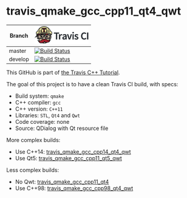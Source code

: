 # travis_qmake_gcc_cpp11_qt4_qwt

Branch|[![Travis CI logo](TravisCI.png)](https://travis-ci.org)
---|---
master|[![Build Status](https://travis-ci.org/richelbilderbeek/travis_qmake_gcc_cpp11_qt4_qwt.svg?branch=master)](https://travis-ci.org/richelbilderbeek/travis_qmake_gcc_cpp11_qt4_qwt)
develop|[![Build Status](https://travis-ci.org/richelbilderbeek/travis_qmake_gcc_cpp11_qt4_qwt.svg?branch=develop)](https://travis-ci.org/richelbilderbeek/travis_qmake_gcc_cpp11_qt4_qwt)

This GitHub is part of [the Travis C++ Tutorial](https://github.com/richelbilderbeek/travis_cpp_tutorial).

The goal of this project is to have a clean Travis CI build, with specs:
 * Build system: `qmake`
 * C++ compiler: `gcc`
 * C++ version: `C++11`
 * Libraries: `STL`, `Qt4` and `Qwt`
 * Code coverage: none
 * Source: QDialog with Qt resource file

More complex builds:

 * Use C++14: [travis_qmake_gcc_cpp14_qt4_qwt](https://www.github.com/richelbilderbeek/travis_qmake_gcc_cpp14_qt4_qwt)
 * Use Qt5: [travis_qmake_gcc_cpp11_qt5_qwt](https://www.github.com/richelbilderbeek/travis_qmake_gcc_cpp11_qt5_qwt)

Less complex builds:

 * No Qwt: [travis_qmake_gcc_cpp11_qt4](https://www.github.com/richelbilderbeek/travis_qmake_gcc_cpp11_qt4)
 * Use C++98: [travis_qmake_gcc_cpp98_qt4_qwt](https://www.github.com/richelbilderbeek/travis_qmake_gcc_cpp98_qt4_qwt)
